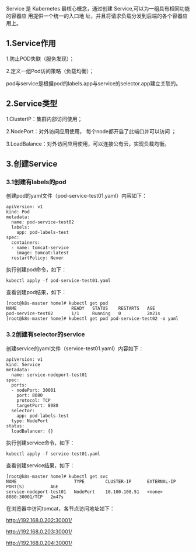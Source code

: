 Service 是 Kubernetes 最核心概念，通过创建 Service,可以为一组具有相同功能的容器应 用提供一个统一的入口地 址，并且将请求负载分发到后端的各个容器应用上。  

## 1.Service作用

1.防止POD失联（服务发现）； 

2.定义一组Pod访问策略（负载均衡）；

pod与service是根据pod的labels.app与service的selector.app建立关联的。

## 2.Service类型

1.ClusterIP：集群内部访问使用；  

2.NodePort：对外访问应用使用，  每个node都开启了此端口并可以访问 ；  

3.LoadBalance：对外访问应用使用，可以连接公有云，实现负载均衡。

## 3.创建Service

### 3.1创建有labels的pod

创建pod的yaml文件（pod-service-test01.yaml）内容如下：

```
apiVersion: v1
kind: Pod
metadata:
  name: pod-service-test02
  labels: 
    app: pod-labels-test
spec:
  containers:
  - name: tomcat-service
    image: tomcat:latest
  restartPolicy: Never
```

执行创建pod命令，如下：

```
kubectl apply -f pod-service-test01.yaml
```

查看创建pod结果，如下：

```
[root@k8s-master home]# kubectl get pod
NAME                     READY   STATUS    RESTARTS   AGE
pod-service-test02       1/1     Running   0          2m21s
[root@k8s-master home]# kubectl get pod pod-service-test02 -o yaml
```

### 3.2创建有selector的service

创建service的yaml文件（service-test01.yaml）内容如下：

```
apiVersion: v1
kind: Service
metadata:
  name: service-nodeport-test01
spec:
  ports:
  - nodePort: 30001
    port: 8080
    protocol: TCP
    targetPort: 8080
  selector:
    app: pod-labels-test
  type: NodePort
status:
  loadBalancer: {}
```

执行创建service命令，如下：

```
kubectl apply -f service-test01.yaml
```

查看创建service结果，如下：

```
[root@k8s-master home]# kubectl get svc
NAME                      TYPE        CLUSTER-IP      EXTERNAL-IP   PORT(S)          AGE
service-nodeport-test01   NodePort    10.100.108.51   <none>        8080:30001/TCP   2m47s
```

在浏览器中访问tomcat，各节点访问地址如下：

http://192.168.0.202:30001/

http://192.168.0.203:30001/

http://192.168.0.204:30001/

